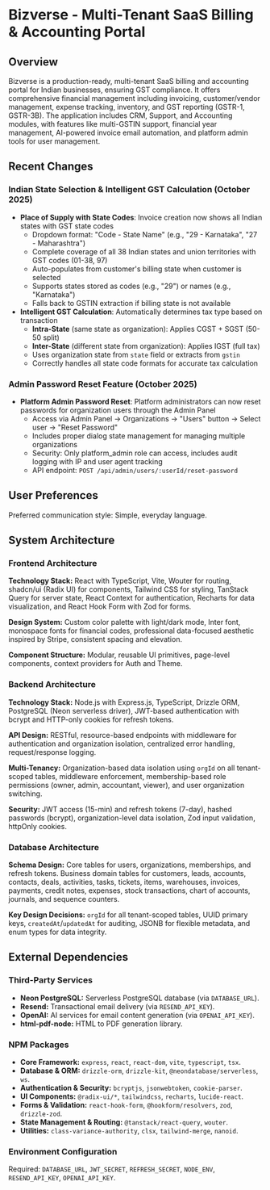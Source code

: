 # Bizverse - Multi-Tenant SaaS Billing & Accounting Portal

## Overview

Bizverse is a production-ready, multi-tenant SaaS billing and accounting portal for Indian businesses, ensuring GST compliance. It offers comprehensive financial management including invoicing, customer/vendor management, expense tracking, inventory, and GST reporting (GSTR-1, GSTR-3B). The application includes CRM, Support, and Accounting modules, with features like multi-GSTIN support, financial year management, AI-powered invoice email automation, and platform admin tools for user management.

## Recent Changes

### Indian State Selection & Intelligent GST Calculation (October 2025)
- **Place of Supply with State Codes**: Invoice creation now shows all Indian states with GST state codes
  - Dropdown format: "Code - State Name" (e.g., "29 - Karnataka", "27 - Maharashtra")
  - Complete coverage of all 38 Indian states and union territories with GST codes (01-38, 97)
  - Auto-populates from customer's billing state when customer is selected
  - Supports states stored as codes (e.g., "29") or names (e.g., "Karnataka")
  - Falls back to GSTIN extraction if billing state is not available
- **Intelligent GST Calculation**: Automatically determines tax type based on transaction
  - **Intra-State** (same state as organization): Applies CGST + SGST (50-50 split)
  - **Inter-State** (different state from organization): Applies IGST (full tax)
  - Uses organization state from `state` field or extracts from `gstin`
  - Correctly handles all state code formats for accurate tax calculation

### Admin Password Reset Feature (October 2025)
- **Platform Admin Password Reset**: Platform administrators can now reset passwords for organization users through the Admin Panel
  - Access via Admin Panel → Organizations → "Users" button → Select user → "Reset Password"
  - Includes proper dialog state management for managing multiple organizations
  - Security: Only platform_admin role can access, includes audit logging with IP and user agent tracking
  - API endpoint: `POST /api/admin/users/:userId/reset-password`

## User Preferences

Preferred communication style: Simple, everyday language.

## System Architecture

### Frontend Architecture

**Technology Stack:** React with TypeScript, Vite, Wouter for routing, shadcn/ui (Radix UI) for components, Tailwind CSS for styling, TanStack Query for server state, React Context for authentication, Recharts for data visualization, and React Hook Form with Zod for forms.

**Design System:** Custom color palette with light/dark mode, Inter font, monospace fonts for financial codes, professional data-focused aesthetic inspired by Stripe, consistent spacing and elevation.

**Component Structure:** Modular, reusable UI primitives, page-level components, context providers for Auth and Theme.

### Backend Architecture

**Technology Stack:** Node.js with Express.js, TypeScript, Drizzle ORM, PostgreSQL (Neon serverless driver), JWT-based authentication with bcrypt and HTTP-only cookies for refresh tokens.

**API Design:** RESTful, resource-based endpoints with middleware for authentication and organization isolation, centralized error handling, request/response logging.

**Multi-Tenancy:** Organization-based data isolation using `orgId` on all tenant-scoped tables, middleware enforcement, membership-based role permissions (owner, admin, accountant, viewer), and user organization switching.

**Security:** JWT access (15-min) and refresh tokens (7-day), hashed passwords (bcrypt), organization-level data isolation, Zod input validation, httpOnly cookies.

### Database Architecture

**Schema Design:** Core tables for users, organizations, memberships, and refresh tokens. Business domain tables for customers, leads, accounts, contacts, deals, activities, tasks, tickets, items, warehouses, invoices, payments, credit notes, expenses, stock transactions, chart of accounts, journals, and sequence counters.

**Key Design Decisions:** `orgId` for all tenant-scoped tables, UUID primary keys, `createdAt`/`updatedAt` for auditing, JSONB for flexible metadata, and enum types for data integrity.

## External Dependencies

### Third-Party Services

*   **Neon PostgreSQL:** Serverless PostgreSQL database (via `DATABASE_URL`).
*   **Resend:** Transactional email delivery (via `RESEND_API_KEY`).
*   **OpenAI:** AI services for email content generation (via `OPENAI_API_KEY`).
*   **html-pdf-node:** HTML to PDF generation library.

### NPM Packages

*   **Core Framework:** `express`, `react`, `react-dom`, `vite`, `typescript`, `tsx`.
*   **Database & ORM:** `drizzle-orm`, `drizzle-kit`, `@neondatabase/serverless`, `ws`.
*   **Authentication & Security:** `bcryptjs`, `jsonwebtoken`, `cookie-parser`.
*   **UI Components:** `@radix-ui/*`, `tailwindcss`, `recharts`, `lucide-react`.
*   **Forms & Validation:** `react-hook-form`, `@hookform/resolvers`, `zod`, `drizzle-zod`.
*   **State Management & Routing:** `@tanstack/react-query`, `wouter`.
*   **Utilities:** `class-variance-authority`, `clsx`, `tailwind-merge`, `nanoid`.

### Environment Configuration

Required: `DATABASE_URL`, `JWT_SECRET`, `REFRESH_SECRET`, `NODE_ENV`, `RESEND_API_KEY`, `OPENAI_API_KEY`.